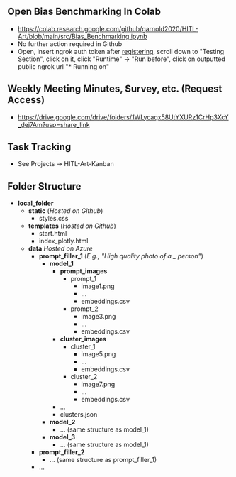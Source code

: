 ## Open Bias Benchmarking In Colab
  - https://colab.research.google.com/github/garnold2020/HITL-Art/blob/main/src/Bias_Benchmarking.ipynb
  - No further action required in Github
  - Open, insert ngrok auth token after [registering](https://dashboard.ngrok.com/login), scroll down to "Testing Section", click on it, click "Runtime" -> "Run before", click on outputted public ngrok url "\* Running on"
    
## Weekly Meeting Minutes, Survey, etc. (Request Access)
  - https://drive.google.com/drive/folders/1WLycaqx58UtYXURz1CrHp3XcY_dej7Am?usp=share_link

## Task Tracking
  - See Projects -> HITL-Art-Kanban

## Folder Structure
- **local_folder**
  - **static** (*Hosted on Github*)
    - styles.css
  - **templates** (*Hosted on Github*)
    - start.html
    - index_plotly.html
  - **data** *Hosted on Azure*
    - **prompt_filler_1** (*E.g., "High quality photo of a \_ person"*)
      - **model_1**
        - **prompt_images**
          - prompt_1
            - image1.png
            - ...
            - embeddings.csv
          - prompt_2
            - image3.png
            - ...
            - embeddings.csv
        - **cluster_images**
          - cluster_1
            - image5.png
            - ...
            - embeddings.csv
          - cluster_2
            - image7.png
            - ...
            - embeddings.csv
        - ...
        - clusters.json
      - **model_2**
        - ... (same structure as model_1)
      - **model_3**
        - ... (same structure as model_1)
    - **prompt_filler_2**
      - ... (same structure as prompt_filler_1)
    - ...
